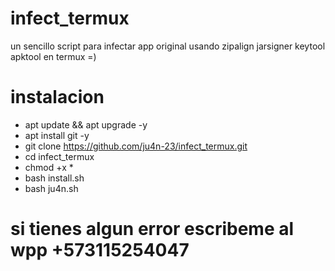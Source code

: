 # infect_termux
un sencillo script para infectar app original usando zipalign jarsigner keytool apktool en termux =) 
# instalacion
* apt update && apt upgrade -y
* apt install git -y
* git clone https://github.com/ju4n-23/infect_termux.git
* cd infect_termux
* chmod +x *
* bash install.sh
* bash ju4n.sh

# si tienes algun error escribeme al wpp +573115254047

